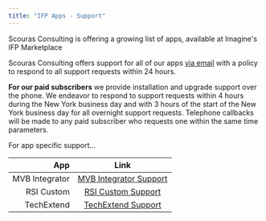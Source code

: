 ```yaml
---
title: "IFP Apps - Support"
---
```

Scouras Consulting is offering a growing list of apps, available at Imagine's IFP Marketplace

Scouras Consulting offers support for all of our apps [via email](mailto:consulting@scouras.com) with a policy to respond to all support requests within 24 hours.

**For our paid subscribers** we provide installation and upgrade support over the phone. We endeavor to respond to support requests within 4 hours during the New York business day and with 3 hours of the start of the New York business day for all overnight support requests. Telephone callbacks will be made to any paid subscriber who requests one within the same time parameters.

For app specific support...

| App | Link |
---: | :---:
MVB Integrator | [MVB Integrator Support ](/multivariate/)
RSI Custom | [RSI Custom Support](/rsicustom/)
TechExtend | [TechExtend Support](/techextend/)

